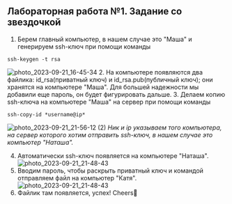 ## Лабораторная работа №1. Задание со звездочкой
1. Берем главный компьютер, в нашем случае это "Маша" и генерируем ssh-ключ при помощи команды
```
ssh-keygen -t rsa
```
![photo_2023-09-21_16-45-34](https://github.com/12262004-m/OT-U/assets/112974851/3c191e0f-d20e-4513-934f-847a2ebc2294)
2. На компьютере появляются два файлика: id_rsa(приватный ключ) и id_rsa.pub(публичный ключ); они хранятся на компьютере "Маша". Для большей надежности мы добавили еще пароль, он будет фигурировать дальше.
3. Делаем копию ssh-ключа на компьютере "Маша" на сервер при помощи команды
```
ssh-copy-id *username@ip*
```
![photo_2023-09-21_21-56-12 (2)](https://github.com/12262004-m/OT-U/assets/112974851/b14c2c48-91ed-4860-8b92-eb9d8b4421f7)
*Ник и ip указываем того компьютера, на сервер которого хотим отправить ssh-ключ, в нашем случае это компьютер "Наташа".*

4. Автоматически ssh-ключ появляется на компьютере "Наташа".
![photo_2023-09-21_21-48-43](https://github.com/12262004-m/OT-U/assets/112974851/f08f464f-29f2-42ee-9413-17fec51a9b63)
5. Вводим пароль, чтобы раскрыть приватный ключ и командой отправляем файл на компьютер "Катя".
![photo_2023-09-21_21-48-43](https://github.com/12262004-m/OT-U/assets/112974851/0ebcb1bf-f729-4694-827f-d524379bb2ff)
6. Файлик там появляется, успех! Cheers💫
